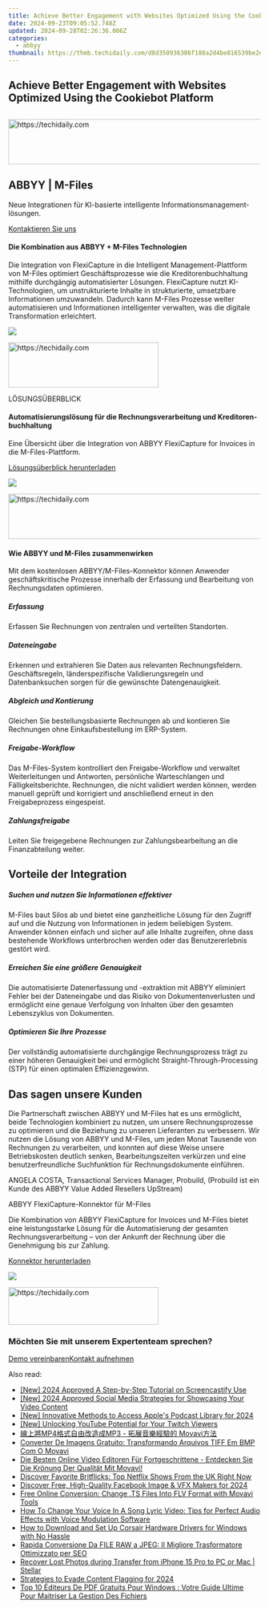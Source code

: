 ```yaml
---
title: Achieve Better Engagement with Websites Optimized Using the Cookiebot Platform
date: 2024-09-23T09:05:52.748Z
updated: 2024-09-28T02:26:36.006Z
categories:
  - abbyy
thumbnail: https://thmb.techidaily.com/d8d350936386f188a2d4be816539be2eaee7c30695c76166aa925348b0ff1b74.jpg
---
```


## Achieve Better Engagement with Websites Optimized Using the Cookiebot Platform

## 

<!-- affiliate ads begin -->
<a href="https://ephamedtechinc.pxf.io/c/5597632/2137202/26400" target="_top" id="2137202">
  <img src="//a.impactradius-go.com/display-ad/26400-2137202" border="0" alt="https://techidaily.com" width="728" height="90"/>
</a>
<img height="0" width="0" src="https://ephamedtechinc.pxf.io/i/5597632/2137202/26400" style="position:absolute;visibility:hidden;" border="0" />
<!-- affiliate ads end -->

## ABBYY | M-Files 

Neue Integrationen für KI-basierte intelligente Informations­management­lösungen.

[Kontaktieren Sie uns](https://tools.techidaily.com/abbyy/products/)

#### Die Kombination aus ABBYY + M-Files Technologien 

Die Integration von FlexiCapture in die Intelligent Management-Plattform von M-Files optimiert Geschäftsprozesse wie die Kreditorenbuchhaltung mithilfe durchgängig automatisierter Lösungen. FlexiCapture nutzt KI-Technologien, um unstrukturierte Inhalte in strukturierte, umsetzbare Informationen umzuwandeln. Dadurch kann M-Files Prozesse weiter automatisieren und Informationen intelligenter verwalten, was die digitale Transformation erleichtert. 

![](https://content.abbyy.com/-/media/project/abbyy/abbyy/products/vantage/vantage_overview_1.jpg?h=716&iar=0&w=1272)

<!-- affiliate ads begin -->
<a href="https://laganoo.pxf.io/c/5597632/1528693/16446" target="_top" id="1528693">
  <img src="//a.impactradius-go.com/display-ad/16446-1528693" border="0" alt="https://techidaily.com" width="300" height="90"/>
</a>
<img height="0" width="0" src="https://laganoo.pxf.io/i/5597632/1528693/16446" style="position:absolute;visibility:hidden;" border="0" />
<!-- affiliate ads end -->

LÖSUNGSÜBERBLICK 

#### Auto­matisierungs­lösung für die Rechnungs­verarbeitung und Kreditoren­buchhaltung 

Eine Übersicht über die Integration von ABBYY FlexiCapture for Invoices in die M-Files-Plattform.

[Lösungsüberblick herunterladen](https://static3.abbyy.com/abbyycommedia/34365/solutionbrief-mfiles-abbyy-integrated-solutions-en.pdf)

![](https://content.abbyy.com/-/media/project/abbyy/abbyy/solutions/digital-document-archiving/drawer-image.jpg?h=392&iar=0&w=696)

<!-- affiliate ads begin -->
<a href="https://appsumo.8odi.net/c/5597632/2137394/7443" target="_top" id="2137394">
  <img src="//a.impactradius-go.com/display-ad/7443-2137394" border="0" alt="https://techidaily.com" width="600" height="90"/>
</a>
<img height="0" width="0" src="https://appsumo.8odi.net/i/5597632/2137394/7443" style="position:absolute;visibility:hidden;" border="0" />
<!-- affiliate ads end -->

#### Wie ABBYY und M-Files zusammenwirken 

Mit dem kostenlosen ABBYY/M-Files-Konnektor können Anwender geschäftskritische Prozesse innerhalb der Erfassung und Bearbeitung von Rechnungsdaten optimieren.

##### Erfassung 

Erfassen Sie Rechnungen von zentralen und verteilten Standorten.

##### Dateneingabe 

Erkennen und extrahieren Sie Daten aus relevanten Rechnungsfeldern. Geschäftsregeln, länderspezifische Validierungsregeln und Datenbanksuchen sorgen für die gewünschte Datengenauigkeit.

##### Abgleich und Kontierung 

Gleichen Sie bestellungsbasierte Rechnungen ab und kontieren Sie Rechnungen ohne Einkaufsbestellung im ERP-System.

##### Freigabe-Workflow 

Das M-Files-System kontrolliert den Freigabe-Workflow und verwaltet Weiterleitungen und Antworten, persönliche Warteschlangen und Fälligkeitsberichte. Rechnungen, die nicht validiert werden können, werden manuell geprüft und korrigiert und anschließend erneut in den Freigabeprozess eingespeist.

##### Zahlungsfreigabe 

Leiten Sie freigegebene Rechnungen zur Zahlungsbearbeitung an die Finanzabteilung weiter.

## Vorteile der Integration 

##### Suchen und nutzen Sie Informationen effektiver 

M-Files baut Silos ab und bietet eine ganzheitliche Lösung für den Zugriff auf und die Nutzung von Informationen in jedem beliebigen System. Anwender können einfach und sicher auf alle Inhalte zugreifen, ohne dass bestehende Workflows unterbrochen werden oder das Benutzererlebnis gestört wird.

##### Erreichen Sie eine größere Genauigkeit 

Die automatisierte Datenerfassung und -extraktion mit ABBYY eliminiert Fehler bei der Dateneingabe und das Risiko von Dokumentenverlusten und ermöglicht eine genaue Verfolgung von Inhalten über den gesamten Lebenszyklus von Dokumenten. 

##### Optimieren Sie Ihre Prozesse

Der vollständig automatisierte durchgängige Rechnungsprozess trägt zu einer höheren Genauigkeit bei und ermöglicht Straight-Through-Processing (STP) für einen optimalen Effizienzgewinn.

## Das sagen unsere Kunden

Die Partnerschaft zwischen ABBYY und M-Files hat es uns ermöglicht, beide Technologien kombiniert zu nutzen, um unsere Rechnungsprozesse zu optimieren und die Beziehung zu unseren Lieferanten zu verbessern. Wir nutzen die Lösung von ABBYY und M-Files, um jeden Monat Tausende von Rechnungen zu verarbeiten, und konnten auf diese Weise unsere Betriebskosten deutlich senken, Bearbeitungszeiten verkürzen und eine benutzerfreundliche Suchfunktion für Rechnungsdokumente einführen. 

ANGELA COSTA, Transactional Services Manager, Probuild, (Probuild ist ein Kunde des ABBYY Value Added Resellers UpStream) 

ABBYY FlexiCapture-Konnektor für M-Files 

Die Kombination von ABBYY FlexiCapture for Invoices und M-Files bietet eine leistungsstarke Lösung für die Automatisierung der gesamten Rechnungsverarbeitung – von der Ankunft der Rechnung über die Genehmigung bis zur Zahlung.

[Konnektor herunterladen](https://tools.techidaily.com/abbyy/products/)

![](https://content.abbyy.com/-/media/feature/basecomponents/clients/m-files.png?h=40&iar=0&w=120)

<!-- affiliate ads begin -->
<a href="https://25home.pxf.io/c/5597632/2148643/16836" target="_top" id="2148643">
  <img src="//a.impactradius-go.com/display-ad/16836-2148643" border="0" alt="https://techidaily.com" width="300" height="75"/>
</a>
<img height="0" width="0" src="https://25home.pxf.io/i/5597632/2148643/16836" style="position:absolute;visibility:hidden;" border="0" />
<!-- affiliate ads end -->

### Möchten Sie mit unserem Expertenteam sprechen?

[Demo vereinbaren](https://tools.techidaily.com/abbyy/products/)[Kontakt aufnehmen](https://tools.techidaily.com/abbyy/products/)

<ins class="adsbygoogle"
     style="display:block"
     data-ad-format="autorelaxed"
     data-ad-client="ca-pub-7571918770474297"
     data-ad-slot="1223367746"></ins>

<ins class="adsbygoogle"
     style="display:block"
     data-ad-client="ca-pub-7571918770474297"
     data-ad-slot="8358498916"
     data-ad-format="auto"
     data-full-width-responsive="true"></ins>

<span class="atpl-alsoreadstyle">Also read:</span>
<div><ul>
<li><a href="https://on-screen-recording.techidaily.com/new-2024-approved-a-step-by-step-tutorial-on-screencastify-use/"><u>[New] 2024 Approved A Step-by-Step Tutorial on Screencastify Use</u></a></li>
<li><a href="https://facebook-video-recording.techidaily.com/new-2024-approved-social-media-strategies-for-showcasing-your-video-content/"><u>[New] 2024 Approved Social Media Strategies for Showcasing Your Video Content</u></a></li>
<li><a href="https://article-knowledge.techidaily.com/new-innovative-methods-to-access-apples-podcast-library-for-2024/"><u>[New] Innovative Methods to Access Apple's Podcast Library for 2024</u></a></li>
<li><a href="https://facebook-video-share.techidaily.com/new-unlocking-youtube-potential-for-your-twitch-viewers/"><u>[New] Unlocking YouTube Potential for Your Twitch Viewers</u></a></li>
<li><a href="https://solve-marvelous.techidaily.com/1726221831239-mp4mp3-movavi/"><u>線上將MP4格式自由改造成MP3 - 拓展音樂經驗的 Movavi方法</u></a></li>
<li><a href="https://solve-marvelous.techidaily.com/converter-de-imagens-gratuito-transformando-arquivos-tiff-em-bmp-com-o-movavi/"><u>Converter De Imagens Gratuito: Transformando Arquivos TIFF Em BMP Com O Movavi</u></a></li>
<li><a href="https://solve-marvelous.techidaily.com/die-besten-online-video-editoren-fur-fortgeschrittene-entdecken-sie-die-kronung-der-qualitat-mit-movavi/"><u>Die Besten Online Video Editoren Für Fortgeschrittene - Entdecken Sie Die Krönung Der Qualität Mit Movavi!</u></a></li>
<li><a href="https://tech-recovery.techidaily.com/discover-favorite-britflicks-top-netflix-shows-from-the-uk-right-now/"><u>Discover Favorite Britflicks: Top Netflix Shows From the UK Right Now</u></a></li>
<li><a href="https://facebook-videos.techidaily.com/discover-free-high-quality-facebook-image-and-vfx-makers-for-2024/"><u>Discover Free, High-Quality Facebook Image & VFX Makers for 2024</u></a></li>
<li><a href="https://solve-marvelous.techidaily.com/free-online-conversion-change-ts-files-into-flv-format-with-movavi-tools/"><u>Free Online Conversion: Change .TS Files Into FLV Format with Movavi Tools</u></a></li>
<li><a href="https://solve-marvelous.techidaily.com/how-to-change-your-voice-in-a-song-lyric-video-tips-for-perfect-audio-effects-with-voice-modulation-software/"><u>How To Change Your Voice In A Song Lyric Video: Tips for Perfect Audio Effects with Voice Modulation Software</u></a></li>
<li><a href="https://hardware-updates.techidaily.com/how-to-download-and-set-up-corsair-hardware-drivers-for-windows-with-no-hassle/"><u>How to Download and Set Up Corsair Hardware Drivers for Windows with No Hassle</u></a></li>
<li><a href="https://solve-marvelous.techidaily.com/rapida-conversione-da-file-raw-a-jpeg-il-migliore-trasformatore-ottimizzato-per-seo/"><u>Rapida Conversione Da FILE RAW a JPEG: Il Migliore Trasformatore Ottimizzato per SEO</u></a></li>
<li><a href="https://review-topics.techidaily.com/recover-lost-photos-during-transfer-from-iphone-15-pro-to-pc-or-mac-stellar-by-stellar-data-recovery-ios-iphone-data-recovery/"><u>Recover Lost Photos during Transfer from iPhone 15 Pro to PC or Mac | Stellar</u></a></li>
<li><a href="https://facebook-video-footage.techidaily.com/strategies-to-evade-content-flagging-for-2024/"><u>Strategies to Evade Content Flagging for 2024</u></a></li>
<li><a href="https://solve-marvelous.techidaily.com/top-10-editeurs-de-pdf-gratuits-pour-windows-votre-guide-ultime-pour-maitriser-la-gestion-des-fichiers/"><u>Top 10 Éditeurs De PDF Gratuits Pour Windows : Votre Guide Ultime Pour Maitriser La Gestion Des Fichiers</u></a></li>
</ul></div>

